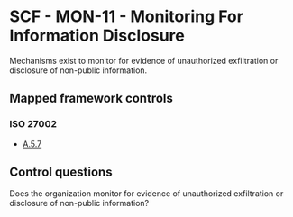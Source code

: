 # SCF - MON-11 - Monitoring For Information Disclosure
Mechanisms exist to monitor for evidence of unauthorized exfiltration or disclosure of non-public information. 
## Mapped framework controls
### ISO 27002
- [A.5.7](../iso27002/a-5.md#a57)
  
## Control questions
Does the organization monitor for evidence of unauthorized exfiltration or disclosure of non-public information? 
  